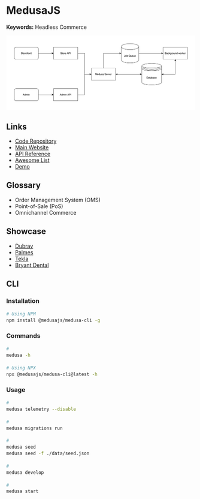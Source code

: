 # MedusaJS

<!--
https://rigby.pl
-->

<!--
https://github.com/adrien2p/medusa-extender

https://medusajs.notion.site/Medusa-Resources-dc2626aa8abf4e97ae3a5293a3fd41b9
-->

**Keywords:** Headless Commerce

![Medusa Architecture](/assets/images/medusa/medusa-arch.png)

## Links

- [Code Repository](https://github.com/medusajs/medusa)
- [Main Website](https://medusajs.com)
- [API Reference](https://docs.medusajs.com/api/store)
- [Awesome List](https://github.com/adrien2p/awesome-medusajs)
- [Demo](https://demo.medusajs.com)

## Glossary

- Order Management System (OMS)
- Point-of-Sale (PoS)
- Omnichannel Commerce

## Showcase

- [Dubray](https://dubraybooks.ie)
- [Palmes](https://palmes.co)
- [Tekla](https://teklafabrics.com)
- [Bryant Dental](https://bryant.dental)

## CLI

### Installation

```sh
# Using NPM
npm install @medusajs/medusa-cli -g
```

### Commands

```sh
#
medusa -h

# Using NPX
npx @medusajs/medusa-cli@latest -h
```

### Usage

<!--
medusa user -e brunowego@gmail.com --invite
-->

```sh
#
medusa telemetry --disable

#
medusa migrations run

#
medusa seed
medusa seed -f ./data/seed.json

#
medusa develop

#
medusa start
```

